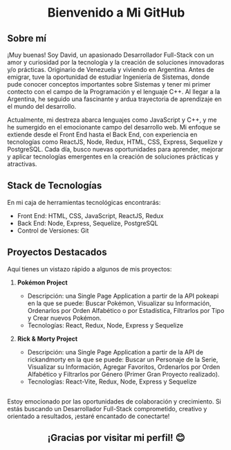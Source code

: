 <h1 align="center"> Bienvenido a Mi GitHub </h1> 

## Sobre mí

¡Muy buenas! Soy David, un apasionado Desarrollador Full-Stack con un amor y curiosidad por la tecnología y la creación de soluciones innovadoras y/o prácticas. Originario de Venezuela y viviendo en Argentina. Antes de emigrar, tuve la oportunidad de estudiar Ingeniería de Sistemas, donde pude conocer conceptos importantes sobre Sistemas y tener mi primer contecto con el campo de la Programación y el lenguaje C++. Al llegar a la Argentina, he seguido una fascinante y ardua trayectoria de aprendizaje en el mundo del desarrollo.

Actualmente, mi destreza abarca lenguajes como JavaScript y C++, y me he sumergido en el emocionante campo del desarrollo web. Mi enfoque se extiende desde el Front End hasta el Back End, con experiencia en tecnologías como ReactJS, Node, Redux, HTML, CSS, Express, Sequelize y PostgreSQL. Cada día, busco nuevas oportunidades para aprender, mejorar y aplicar tecnologías emergentes en la creación de soluciones prácticas y atractivas.
##
## Stack de Tecnologías

En mi caja de herramientas tecnológicas encontrarás:

- Front End: HTML, CSS, JavaScript, ReactJS, Redux
- Back End: Node, Express, Sequelize, PostgreSQL
- Control de Versiones: Git
##
## Proyectos Destacados

Aquí tienes un vistazo rápido a algunos de mis proyectos:

1. **Pokémon Project**
   - Descripción: una Single Page Application a partir de la API pokeapi en la que se puede: Buscar Pokémon, Visualizar su Información, Ordenarlos por Orden Alfabético o por Estadística, Filtrarlos por Tipo y Crear nuevos Pokémon.
   - Tecnologías: React, Redux, Node, Express y Sequelize

2. **Rick & Morty Project**
   - Descripción: una Single Page Application a partir de la API de rickandmorty en la que se puede: Buscar un Personaje de la Serie, Visualizar su Información, Agregar Favoritos, Ordenarlos por Orden Alfabético y Filtrarlos por Género (Primer Gran Proyecto realizado).
   - Tecnologías: React-Vite, Redux, Node, Express y Sequelize
##
Estoy emocionado por las oportunidades de colaboración y crecimiento. Si estás buscando un Desarrollador Full-Stack comprometido, creativo y orientado a resultados, ¡estaré encantado de conectarte!

<h2 align="center"> ¡Gracias por visitar mi perfil! 😊 </h2> 
